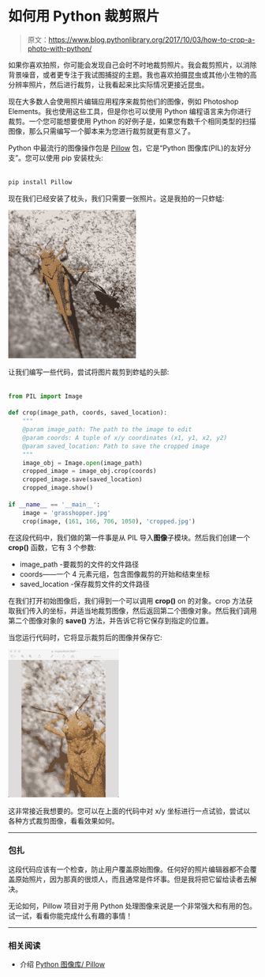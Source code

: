 # 如何用 Python 裁剪照片

> 原文：<https://www.blog.pythonlibrary.org/2017/10/03/how-to-crop-a-photo-with-python/>

如果你喜欢拍照，你可能会发现自己会时不时地裁剪照片。我会裁剪照片，以消除背景噪音，或者更专注于我试图捕捉的主题。我也喜欢拍摄昆虫或其他小生物的高分辨率照片，然后进行裁剪，让我看起来比实际情况更接近昆虫。

现在大多数人会使用照片编辑应用程序来裁剪他们的图像，例如 Photoshop Elements。我也使用这些工具，但是你也可以使用 Python 编程语言来为你进行裁剪。一个您可能想要使用 Python 的好例子是，如果您有数千个相同类型的扫描图像，那么只需编写一个脚本来为您进行裁剪就更有意义了。

Python 中最流行的图像操作包是 [Pillow](https://python-pillow.org/) 包，它是“Python 图像库(PIL)的友好分支”。您可以使用 pip 安装枕头:

```py

pip install Pillow

```

现在我们已经安装了枕头，我们只需要一张照片。这是我拍的一只蚱蜢:

![](img/feae1987cff8eae10fac316fb2b365ad.png)

让我们编写一些代码，尝试将图片裁剪到蚱蜢的头部:

```py

from PIL import Image

def crop(image_path, coords, saved_location):
    """
    @param image_path: The path to the image to edit
    @param coords: A tuple of x/y coordinates (x1, y1, x2, y2)
    @param saved_location: Path to save the cropped image
    """
    image_obj = Image.open(image_path)
    cropped_image = image_obj.crop(coords)
    cropped_image.save(saved_location)
    cropped_image.show()

if __name__ == '__main__':
    image = 'grasshopper.jpg'
    crop(image, (161, 166, 706, 1050), 'cropped.jpg')

```

在这段代码中，我们做的第一件事是从 PIL 导入**图像**子模块。然后我们创建一个 **crop()** 函数，它有 3 个参数:

*   image_path -要裁剪的文件的文件路径
*   coords——一个 4 元素元组，包含图像裁剪的开始和结束坐标
*   saved_location -保存裁剪文件的文件路径

在我们打开初始图像后，我们得到一个可以调用 **crop()** on 的对象。crop 方法获取我们传入的坐标，并适当地裁剪图像，然后返回第二个图像对象。然后我们调用第二个图像对象的 **save()** 方法，并告诉它将它保存到指定的位置。

当您运行代码时，它将显示裁剪后的图像并保存它:

![](img/32e807480f689170d9049f2f0b974f46.png)

这非常接近我想要的。您可以在上面的代码中对 x/y 坐标进行一点试验，尝试以各种方式裁剪图像，看看效果如何。

* * *

### 包扎

这段代码应该有一个检查，防止用户覆盖原始图像。任何好的照片编辑器都不会覆盖原始照片，因为那真的很烦人，而且通常是件坏事。但是我将把它留给读者去解决。

无论如何，Pillow 项目对于用 Python 处理图像来说是一个非常强大和有用的包。试一试，看看你能完成什么有趣的事情！

* * *

### 相关阅读

*   介绍 [Python 图像库/ Pillow](https://www.blog.pythonlibrary.org/2016/10/07/an-intro-to-the-python-imaging-library-pillow/)